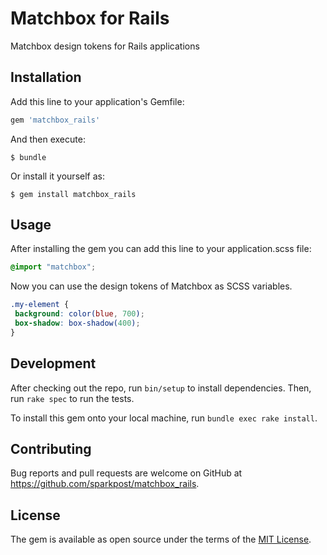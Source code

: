# Matchbox for Rails
Matchbox design tokens for Rails applications

## Installation

Add this line to your application's Gemfile:

```ruby
gem 'matchbox_rails'
```

And then execute:

    $ bundle

Or install it yourself as:

    $ gem install matchbox_rails

## Usage

After installing the gem you can add this line to your application.scss file:

```scss
@import "matchbox";
```

Now you can use the design tokens of Matchbox as SCSS variables.

```scss
.my-element {
 background: color(blue, 700);
 box-shadow: box-shadow(400);
}
```

## Development

After checking out the repo, run `bin/setup` to install dependencies. Then, run `rake spec` to run the tests.

To install this gem onto your local machine, run `bundle exec rake install`.

## Contributing

Bug reports and pull requests are welcome on GitHub at https://github.com/sparkpost/matchbox_rails.

## License

The gem is available as open source under the terms of the [MIT License](https://opensource.org/licenses/MIT).
